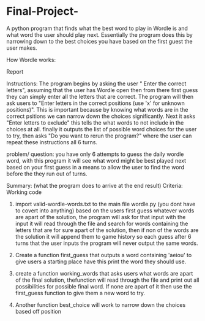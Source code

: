 # Final-Project-
A python program that finds what the best word to play in Wordle is and what word the user should play next.
Essentially the program does this by narrowing down to the best choices you have based on the first guest the user makes. 

How Wordle works:

Report

Instructions:
The program begins by asking the user " Enter the correct letters", assuming that the user has Wordle open then from there first guess they can simply enter all the letters that are correct. The program will then ask users to "Enter letters in the correct positions (use 'x' for unknown positions)". This is important because by knowing what words are in the correct psitions we can narrow down the choices significantly. Next it asks "Enter letters to exclude" this tells the what words to not include in the choices at all. finally it outputs the list of possible word choices for the user to try, then asks "Do you want to rerun the program?" where the user can repeat these instructions all 6 turns. 

problem/ question: you have only 6 attempts to guess the daily wordle word, with this program it will see what word might be best played next based on your first guess in a means to allow the user to find the word before the they run out of turns. 

Summary: (what the program does to arrive at the end result)
Criteria:
Working code 

1. import valid-wordle-words.txt to the main file wordle.py (you dont have to covert into anything)
        based on the users first guess whatever words are apart of the solution, the program will ask for that input with the input it will read through the file and search for words containing the letters that are for sure apart of the solution, then if non of the words are the solution it will append them to game history so each guess after 6 turns that the user inputs the program will never output the same words. 
2. Create a function first_guess that outputs a word containing 'aeiou' to give users a starting place have this print the word they should use. 

3. create a function working_words that asks users what words are apart of the final solution, thefunction will read through the file and print out all possibilities for possible final word. If none are apart of it then use the first_guess function to give them a new word to try.

4. Another function best_choice will work to narrow down the choices based off position 


